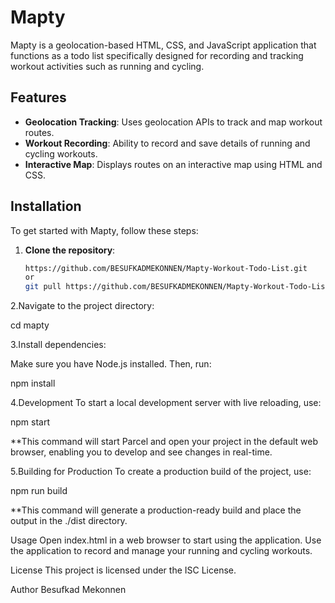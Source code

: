 # Mapty

Mapty is a geolocation-based HTML, CSS, and JavaScript application that functions as a todo list specifically designed for recording and tracking workout activities such as running and cycling.

## Features

- **Geolocation Tracking**: Uses geolocation APIs to track and map workout routes.
- **Workout Recording**: Ability to record and save details of running and cycling workouts.
- **Interactive Map**: Displays routes on an interactive map using HTML and CSS.

## Installation

To get started with Mapty, follow these steps:

1. **Clone the repository**:

   ```bash
   https://github.com/BESUFKADMEKONNEN/Mapty-Workout-Todo-List.git
   or
   git pull https://github.com/BESUFKADMEKONNEN/Mapty-Workout-Todo-List.git


2.Navigate to the project directory:

cd mapty

3.Install dependencies:

Make sure you have Node.js installed. Then, run:

npm install

4.Development
To start a local development server with live reloading, use:

npm start

**This command will start Parcel and open your project in the default web browser, enabling you to develop and see changes in real-time.

5.Building for Production
To create a production build of the project, use:

npm run build

**This command will generate a production-ready build and place the output in the ./dist directory.

Usage
Open index.html in a web browser to start using the application.
Use the application to record and manage your running and cycling workouts.

License
This project is licensed under the ISC License.

Author
Besufkad Mekonnen

